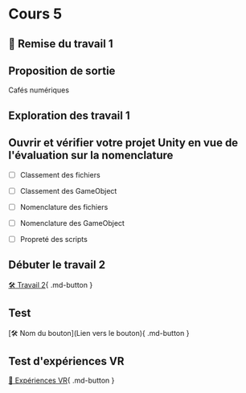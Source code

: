 # Cours 5

## 🚨 Remise du travail 1

## Proposition de sortie
Cafés numériques

## Exploration des travail 1

## Ouvrir et vérifier votre projet Unity en vue de l'évaluation sur la nomenclature

- [ ] Classement des fichiers
- [ ] Classement des GameObject
- [ ] Nomenclature des fichiers
- [ ] Nomenclature des GameObject
- [ ] Propreté des scripts   


## Débuter le travail 2
[🛠️ Travail 2](./consignes/travail2.md){ .md-button } 

## Test
[🛠️ Nom du bouton](Lien vers le bouton){ .md-button } 


## Test d'expériences VR
[🔎 Expériences VR](./installation/experiences.md){ .md-button } 
